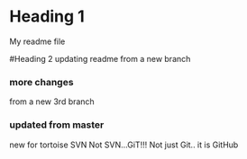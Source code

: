 # Heading 1
My readme file

#Heading 2
updating readme from a new branch

### more changes
from a new 3rd branch

### updated from master
new for tortoise SVN
Not SVN...GiT!!!
Not just Git.. it is GitHub
